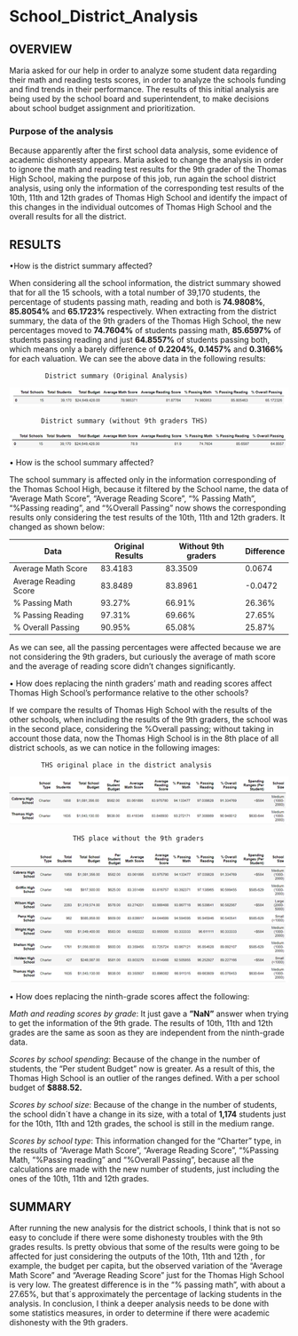 # School_District_Analysis
## OVERVIEW
Maria asked for our help in order to analyze some student data regarding their math and reading tests scores, in order to analyze the schools funding and find trends in their performance. The results of this initial analysis are being used by the school board and superintendent, to make decisions about school budget assignment and prioritization.
### Purpose of the analysis
Because apparently after the first school data analysis, some evidence of academic dishonesty appears. Maria asked to change the analysis in order to ignore the math and reading test results for the 9th grader of the Thomas High School, making the purpose of this job, run again the school district analysis, using only the information of the corresponding test results of the 10th, 11th and 12th grades of Thomas High School and identify the impact of this changes in the individual outcomes of Thomas High School and the overall results for all the district.
## RESULTS
•How is the district summary affected?

When considering all the school information, the district summary showed that for all the 15 schools, with a total number of 39,170 students, the percentage of students passing math, reading and both is **74.9808%**, **85.8054%** and **65.1723%** respectively. When extracting from the district summary, the data of the 9th graders of the Thomas High School, the new percentages moved to **74.7604%** of students passing math, **85.6597%** of students passing reading and just **64.8557%** of students passing both, which means only a barely difference of **0.2204%**, **0.1457%** and **0.3166%** for each valuation.
We can see the above data in the following results:

             District summary (Original Analysis)
![Title](images/District_summary_original.png)

            District summary (without 9th graders THS)
![Title](images/District_summary_THS.png)

•	How is the school summary affected?

The school summary is affected only in the information corresponding of the Thomas School High, because it filtered by the School name, the data of “Average Math Score”, “Average Reading Score”, “% Passing Math”, “%Passing reading”, and “%Overall Passing”  now shows the corresponding results only considering the test results of the 10th, 11th and 12th graders. It changed as shown below:

Data | Original Results | Without 9th graders | Difference
--- | --- | --- | ---
Average Math Score | 83.4183 | 83.3509 |0.0674
Average Reading Score| 83.8489 | 83.8961 | -0.0472
% Passing Math|93.27% | 66.91% | 26.36%
% Passing Reading| 97.31%| 69.66%|27.65%
% Overall Passing| 90.95%| 65.08%|25.87%

As we can see, all the passing percentages were affected because we are not considering the 9th graders, but curiously the average of math score and the average of reading score didn’t changes significantly.

•	How does replacing the ninth graders’ math and reading scores affect Thomas High School’s performance relative to the other schools?

If we compare the results of Thomas High School with the results of the other schools, when including the results of the 9th graders, the school was in the second place, considering the %Overall passing; without taking in account those data, now the Thomas High School is in the 8th place of all district schools, as we can notice in the following images:

            THS original place in the district analysis
![Title](Images/THS_original_place.png)

                    THS place without the 9th graders 
![Title](Images/THS_new_place.png)

•	How does replacing the ninth-grade scores affect the following:

*Math and reading scores by grade*: It just gave a **”NaN”** answer when trying to get the information of the 9th grade. The results of 10th, 11th and 12th grades are the same as soon as they are independent from the ninth-grade data.

*Scores by school spending*: Because of the change in the number of students, the “Per student Budget” now is greater. As a result of this, the Thomas High School is an outlier of the ranges defined. With a per school budget of **$888.52.**

*Scores by school size*: Because of the change in the number of students, the school didn´t have a change in its size, with a total of **1,174** students just for the 10th, 11th and 12th grades, the school is still in the medium range.

*Scores by school type*: This information changed for the “Charter” type, in the results of “Average Math Score”, “Average Reading Score”, “%Passing Math, “%Passing reading” and “%Overall Passing”, because all the calculations are made with the new number of students, just including the ones of the 10th, 11th and 12th grades.

## SUMMARY
After running the new analysis for the district schools, I think that is not so easy to conclude if there were some dishonesty troubles with the 9th grades results. Is pretty obvious that some of the results were going to be affected for just considering the outputs of the 10th, 11th and 12th , for example, the budget per capita, but the observed variation of the “Average Math Score” and “Average Reading Score” just for the Thomas High School is very low. The greatest difference is in the “% passing math”, with about a 27.65%, but that´s approximately the percentage of lacking students in the analysis. In conclusion, I think a deeper analysis needs to be done with some statistics measures, in order to determine if there were academic dishonesty with the 9th graders. 
